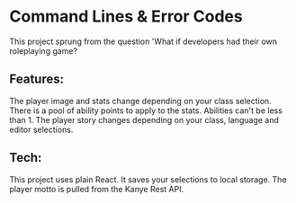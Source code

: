 # Command Lines & Error Codes

This project sprung from the question 'What if developers had their own roleplaying game?

## Features:

The player image and stats change depending on your class selection. There is a pool of ability points to apply to the stats. Abilities can't be less than 1. The player story changes depending on your class, language and editor selections.

## Tech:

This project uses plain React. It saves your selections to local storage. The player motto is pulled from the Kanye Rest API.

